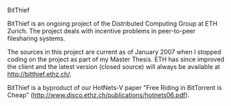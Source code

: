 BitThief

BitThief is an ongoing project of the Distributed Computing Group at ETH Zurich. The project deals with incentive problems in peer-to-peer filesharing systems.

The sources in this project are current as of January 2007 when I stopped coding on the project as part of my Master Thesis. ETH has since improved the client and the latest version (closed source) will always be available at http://bitthief.ethz.ch/.

BitThief is a byproduct of our HotNets-V paper "Free Riding in BitTorrent is Cheap" (http://www.disco.ethz.ch/publications/hotnets06.pdf).
